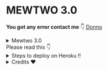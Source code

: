 # MEWTWO 3.0
 

**You got any error contact me** 👇
[Donno](https://t.me/Swami_2_0_0_5)




<details>
<summary> Mewtwo 3.0 </summary>
<img src="https://telegra.ph/file/ae5a7b751569bb8b5062e.jpg" />
</details>
Please read this 👇
<details>
  <summary>Steps to deploy on Heroku !! </summary>

```
 details, Deploy!
1st fork kro fir main.py me changes kro fir heroku se manually deploy krlo
Fir web ko off kro aur worker ko on kro fir agar koi error mile to
Reveal config vars me jaao port ko delete krdo aur wheebook ko bhi the. WAIT 2-3 aur bot start🥰
Deploy link 👇
```
# [DEPLOY HERE](https://dashboard.heroku.com/new?button-url=https%3A%2F%2Fgithub.com%2Fpogonoob%2FMEWTWO-3.0&template=https%3A%2F%2Fgithub.com%2Fpogonoob%2FMEWTWO-3.0)
</details>

<details>
<summary> Credits ❤️ </summary>
<b> Credits</b>
</details>
